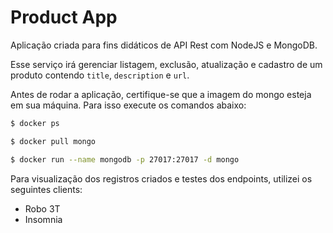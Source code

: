 # Product App

Aplicação criada para fins didáticos de API Rest com NodeJS e MongoDB.

Esse serviço irá gerenciar listagem, exclusão, atualização  e cadastro de um produto contendo `title`, `description` e `url`.

Antes de rodar a aplicação, certifique-se que a imagem do mongo esteja em sua máquina. Para isso execute os comandos abaixo:

```bash
$ docker ps

$ docker pull mongo

$ docker run --name mongodb -p 27017:27017 -d mongo
```

Para visualização dos registros criados e testes dos endpoints, utilizei os seguintes clients:

- Robo 3T
- Insomnia